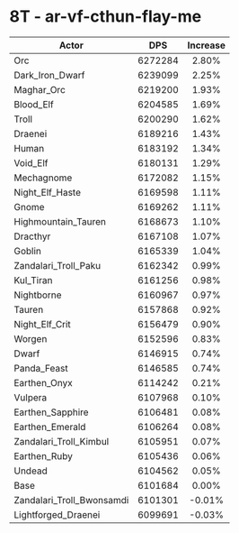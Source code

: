 # 8T - ar-vf-cthun-flay-me
| Actor | DPS | Increase |
|---|:---:|:---:|
|Orc|6272284|2.80%|
|Dark_Iron_Dwarf|6239099|2.25%|
|Maghar_Orc|6219200|1.93%|
|Blood_Elf|6204585|1.69%|
|Troll|6200290|1.62%|
|Draenei|6189216|1.43%|
|Human|6183192|1.34%|
|Void_Elf|6180131|1.29%|
|Mechagnome|6172082|1.15%|
|Night_Elf_Haste|6169598|1.11%|
|Gnome|6169262|1.11%|
|Highmountain_Tauren|6168673|1.10%|
|Dracthyr|6167108|1.07%|
|Goblin|6165339|1.04%|
|Zandalari_Troll_Paku|6162342|0.99%|
|Kul_Tiran|6161256|0.98%|
|Nightborne|6160967|0.97%|
|Tauren|6157868|0.92%|
|Night_Elf_Crit|6156479|0.90%|
|Worgen|6152596|0.83%|
|Dwarf|6146915|0.74%|
|Panda_Feast|6146585|0.74%|
|Earthen_Onyx|6114242|0.21%|
|Vulpera|6107968|0.10%|
|Earthen_Sapphire|6106481|0.08%|
|Earthen_Emerald|6106264|0.08%|
|Zandalari_Troll_Kimbul|6105951|0.07%|
|Earthen_Ruby|6105436|0.06%|
|Undead|6104562|0.05%|
|Base|6101684|0.00%|
|Zandalari_Troll_Bwonsamdi|6101301|-0.01%|
|Lightforged_Draenei|6099691|-0.03%|
